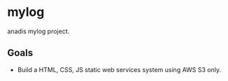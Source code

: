 # mylog
anadis mylog project.

## Goals 
* Build a HTML, CSS, JS static web services system using AWS S3 only.
